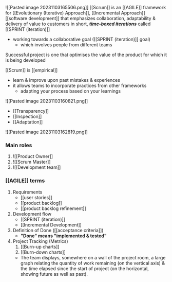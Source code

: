 ![[Pasted image 20231103165506.png]]
[[Scrum]] is an [[AGILE]] framework for [[Evolutionary (Iterative) Approach]], [[Incremental Approach]] [[software development]] that emphasizes collaboration, adaptability & delivery of value to customers in short, ***time-boxed iterations*** called [[SPRINT (iteration)]]
- working towards a collaborative goal ([[SPRINT (iteration)]] goal)
	- which involves people from different teams

Successful project is one that optimises the value of the product for which it is being developed

[[Scrum]] is [[empirical]]
- learn & improve upon past mistakes & experiences
- it allows teams to incorporate practices from other frameworks
	- adapting your process based on your learnings

![[Pasted image 20231103160821.png]]
- [[Transparency]]
- [[Inspection]]
- [[Adaptation]]

![[Pasted image 20231103162819.png]]
### Main roles
1. ![[Product Owner]]
2. ![[Scrum Master]]
3. ![[Development team]]

### [[AGILE]] terms
1. Requirements
	- [[user stories]]
	- [[product backlog]]
	- [[product backlog refinement]]
2. Development flow
	- [[SPRINT (iteration)]]
	- [[Incremental Development]]
3. Definition of Done ([[acceptance criteria]])
	- **"Done" means "implemented & tested"**
4. Project Tracking (Metrics)
	1. [[Burn-up charts]]
	2. [[Burn-down charts]]
	- The team displays, somewhere on a wall of the project room, a large graph relating the quantity of work remaining (on the vertical axis) & the time elapsed since the start of project (on the horizontal, showing future as well as past).
